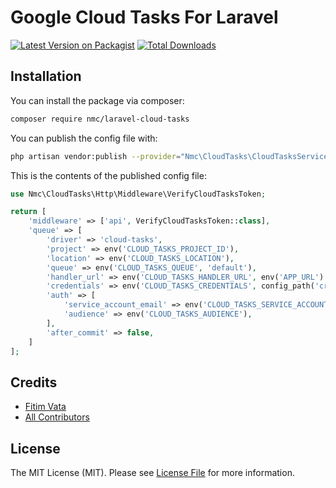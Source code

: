 # Google Cloud Tasks For Laravel


[![Latest Version on Packagist](https://img.shields.io/packagist/v/nmc/laravel-cloud-tasks.svg?style=flat-square)](https://packagist.org/packages/nmc/laravel-cloud-tasks)
[![Total Downloads](https://img.shields.io/packagist/dt/nmc/laravel-cloud-tasks.svg?style=flat-square)](https://packagist.org/packages/nmc/laravel-cloud-tasks)


## Installation

You can install the package via composer:

```bash
composer require nmc/laravel-cloud-tasks
```

You can publish the config file with:
```bash
php artisan vendor:publish --provider="Nmc\CloudTasks\CloudTasksServiceProvider" --tag="cloud-tasks-config"
```

This is the contents of the published config file:

```php
use Nmc\CloudTasks\Http\Middleware\VerifyCloudTasksToken;

return [
    'middleware' => ['api', VerifyCloudTasksToken::class],
    'queue' => [
        'driver' => 'cloud-tasks',
        'project' => env('CLOUD_TASKS_PROJECT_ID'),
        'location' => env('CLOUD_TASKS_LOCATION'),
        'queue' => env('CLOUD_TASKS_QUEUE', 'default'),
        'handler_url' => env('CLOUD_TASKS_HANDLER_URL', env('APP_URL') . '/cloud-tasks-handler'),
        'credentials' => env('CLOUD_TASKS_CREDENTIALS', config_path('credentials.json')),
        'auth' => [
            'service_account_email' => env('CLOUD_TASKS_SERVICE_ACCOUNT_EMAIL'),
            'audience' => env('CLOUD_TASKS_AUDIENCE'),
        ],
        'after_commit' => false,
    ]
];
```

## Credits

- [Fitim Vata](https://github.com/fitimvata)
- [All Contributors](../../contributors)

## License

The MIT License (MIT). Please see [License File](LICENSE.md) for more information.
